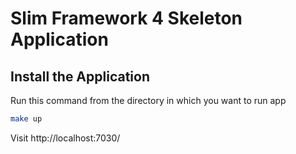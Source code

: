 # Slim Framework 4 Skeleton Application

## Install the Application

Run this command from the directory in which you want to run app

```bash
make up
```

Visit http://localhost:7030/
